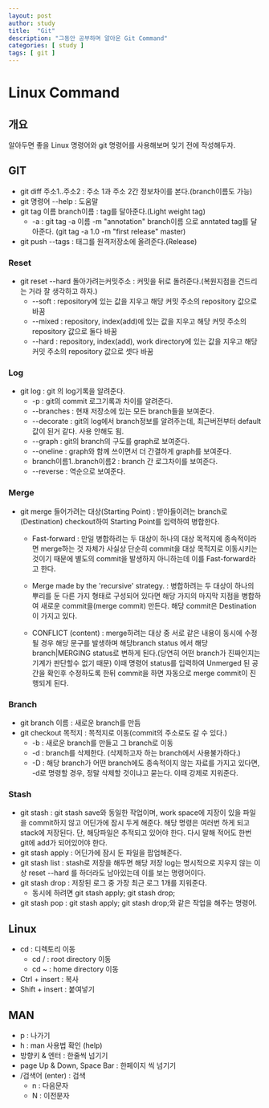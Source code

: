 ```yaml
---
layout: post
author: study
title:  "Git"
description: "그동안 공부하며 알아온 Git Command"
categories: [ study ]
tags: [ git ]
---
```


# Linux Command

## 개요
 알아두면 좋을 Linux 명령어와 git 명령어를 사용해보며 잊기 전에 작성해두자.

## GIT
 - git diff 주소1..주소2 : 주소 1과 주소 2간 정보차이를 본다.(branch이름도 가능)
 - git 명령어 --help : 도움말 
 - git tag 이름 branch이름 : tag를 달아준다.(Light weight tag)
   - -a : git tag -a 이름 -m "annotation" branch이름 으로 anntated tag를 달아준다. (git tag -a 1.0 -m "first release" master)
 - git push --tags : 태그를 원격저장소에 올려준다.(Release)
  

### Reset
 - git reset --hard 돌아가려는커밋주소 : 커밋을 뒤로 돌려준다.(복원지점을 건드리는 거라 잘 생각하고 하자.)
   - --soft : repository에 있는 값을 지우고 해당 커밋 주소의 repository 값으로 바꿈
   - --mixed : repository, index(add)에 있는 값을 지우고 해당 커밋 주소의 repository 값으로 둘다 바꿈
   - --hard : repository, index(add), work directory에 있는 값을 지우고 해당 커밋 주소의 repository 값으로 셋다 바꿈

### Log
 - git log : git 의 log기록을 알려준다.
   - -p : git의 commit 로그기록과 차이를 알려준다.
   - --branches : 현재 저장소에 있는 모든 branch들을 보여준다.
   - --decorate : git의 log에서 branch정보를 알려주는데, 최근버전부터 default값이 된거 같다. 사용 안해도 됨.
   - --graph : git의 branch의 구도를 graph로 보여준다.
   - --oneline : graph와 함께 쓰이면서 더 간결하게 graph를 보여준다.
   - branch이름1..branch이름2 : branch 간 로그차이를 보여준다.
   - --reverse : 역순으로 보여준다.

### Merge
 - git merge 들어가려는 대상(Starting Point) : 받아들이려는 branch로(Destination) checkout하여 Starting Point를 입력하여 병합한다. 
    - Fast-forward : 만일 병합하려는 두 대상이 하나의 대상 목적지에 종속적이라면 merge하는 것 자체가 사실상 단순히 commit을 대상 목적지로 이동시키는 것이기 때문에 별도의 commit을 발생하지 아니하는데 이를 Fast-forward라고 한다.

    - Merge made by the 'recursive' strategy. : 병합하려는 두 대상이 하나의 뿌리를 둔 다른 가지 형태로 구성되어 있다면 해당 가지의 마지막 지점을 병합하여 새로운 commit을(merge commit) 만든다. 해당 commit은 Destination이 가지고 있다.

    - CONFLICT (content) : merge하려는 대상 중 서로 같은 내용이 동시에 수정될 경우 해당 문구를 발생하며 해당branch status 에서 해당branch|MERGING status로 변하게 된다.(당연히 어떤 branch가 진짜인지는 기계가 판단할수 없기 때문) 이때 명령어 status를 입력하여 Unmerged 된 공간을 확인후 수정하도록 한뒤 commit을 하면 자동으로 merge commit이 진행되게 된다.

### Branch
 - git branch 이름 : 새로운 branch를 만듬 
 - git checkout 목적지 : 목적지로 이동(commit의 주소로도 갈 수 있다.)
   - -b : 새로운 branch를 만들고 그 branch로 이동
   - -d : branch를 삭제한다. (삭제하고자 하는 branch에서 사용불가하다.)
   - -D : 해당 branch가 어떤 branch에도 종속적이지 않는 자료를 가지고 있다면, -d로 명령할 경우, 정말 삭제할 것이냐고 묻는다. 이때 강제로 지워준다.

### Stash
 - git stash : git stash save와 동일한 작업이며, work space에 지장이 있을 파일을 commit하지 않고 어딘가에 잠시 두게 해준다. 해당 명령은 여러번 하게 되고 stack에 저장된다. 단, 해당파일은 추적되고 있어야 한다. 다시 말해 적어도 한번 git에 add가 되어있어야 한다. 
 - git stash apply : 어딘가에 잠시 둔 파일을 팝업해준다.
 - git stash list : stash로 저장을 해두면 해당 저장 log는 명시적으로 지우지 않는 이상 reset --hard 를 하더라도 남아있는데 이를 보는 명령어이다.
 - git stash drop : 저장된 로그 중 가장 최근 로그 1개를 지워준다.
   - 동시에 하려면 git stash apply; git stash drop;
 - git stash pop : git stash apply; git stash drop;와 같은 작업을 해주는 명령어.
  


## Linux
 - cd : 디렉토리 이동
   - cd / : root directory 이동
   - cd ~ : home directory 이동
 - Ctrl + insert : 복사
 - Shift + insert : 붙여넣기
 
## MAN
 - p : 나가기
 - h : man 사용법 확인 (help)
 - 방향키 & 엔터 : 한줄씩 넘기기
 - page Up & Down, Space Bar : 한페이지 씩 넘기기
 - /검색어 (enter) : 검색
   - n : 다음문자
   - N : 이전문자
 
